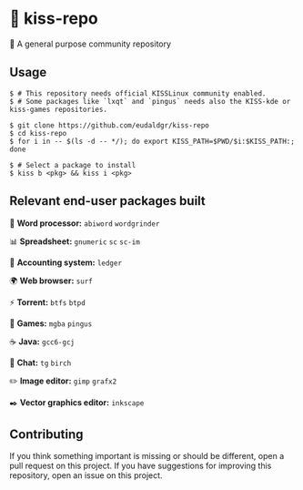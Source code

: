 # :kiss: kiss-repo

:floppy_disk: A general purpose community repository

## Usage

```
$ # This repository needs official KISSLinux community enabled.
$ # Some packages like `lxqt` and `pingus` needs also the KISS-kde or kiss-games repositories.

$ git clone https://github.com/eudaldgr/kiss-repo
$ cd kiss-repo
$ for i in -- $(ls -d -- */); do export KISS_PATH=$PWD/$i:$KISS_PATH:; done

$ # Select a package to install
$ kiss b <pkg> && kiss i <pkg>
```

## Relevant end-user packages built

:page_with_curl: **Word processor:**
`abiword` `wordgrinder`

:bar_chart: **Spreadsheet:**
`gnumeric` `sc` `sc-im`

:ledger: **Accounting system:**
`ledger`

:earth_africa: **Web browser:**
`surf`

:zap: **Torrent:**
`btfs` `btpd`

:space_invader: **Games:**
`mgba` `pingus`

:coffee: **Java:**
`gcc6-gcj`

:iphone: **Chat:**
`tg` `birch`

:pencil2: **Image editor:**
`gimp` `grafx2`

:black_nib: **Vector graphics editor:**
`inkscape`

## Contributing

If you think something important is missing or should be different, open a pull request on this project.
If you have suggestions for improving this repository, open an issue on this project.

